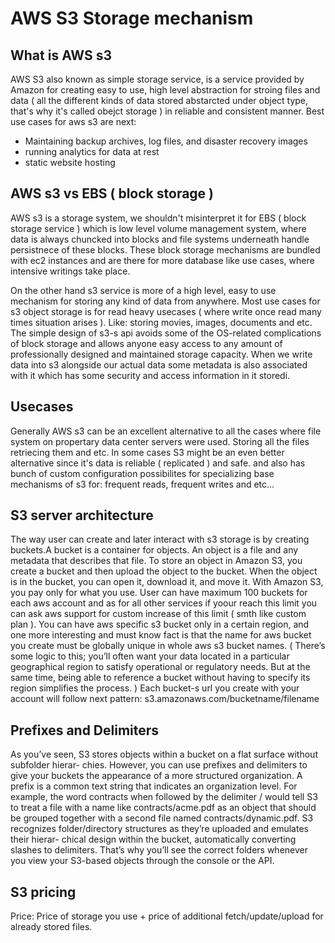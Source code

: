 # AWS S3 Storage mechanism
## What is AWS s3
AWS S3 also known as simple storage service, is a service provided by Amazon for creating easy to use, high level abstraction for
stroing files and data ( all the different kinds of data stored abstarcted under object type, that's why it's called obejct storage )  in reliable and consistent manner. Best use cases for aws s3 are next:
- Maintaining backup archives, log files, and disaster recovery images
- running analytics for data at rest
- static website hosting

## AWS s3 vs EBS ( block storage )
AWS s3 is a storage system, we shouldn't misinterpret it for EBS ( block storage service ) which is low level volume management system, where data
is always chuncked into blocks and file systems underneath handle persistnece of these blocks. These block storage mechanisms are bundled with
ec2 instances and are there for more database like use cases, where intensive writings take place.

On the other hand s3 service is more of a high level, easy to use mechanism for storing any kind of data from anywhere. Most use cases for s3 object storage
is for read heavy usecases ( where write once read many times situation arises ). Like: storing movies, images, documents and etc.
The simple design of s3-s api avoids some of the OS-related complications of block storage and allows anyone easy access to any amount of professionally
designed and maintained storage capacity.
When we write data into s3 alongside our actual data some metadata is also associated with it which has some security and access information in it storedi.

## Usecases
Generally AWS s3 can be an excellent alternative to all the cases where file system on propertary data center servers were used. Storing all the files retriecing them and etc.
In some cases S3 might be an even better alternative since it's data is reliable ( replicated ) and safe. and also has bunch of custom configuration possibilites for specializing
base mechanisms of s3 for: frequent reads, frequent writes and etc...

## S3 server architecture
The way user can create and later interact with s3 storage is by creating buckets.A bucket is a container for objects. An object is a file and any metadata that describes that file.
To store an object in Amazon S3, you create a bucket and then upload the object to the bucket. When the object is in the bucket, you can open it, download it, and move it.
With Amazon S3, you pay only for what you use.
User can have maximum 100 buckets for each aws account and as for all other services if yoour reach this limit you can ask aws support for custom increase of this limit ( smth like
custom plan ).
You can have aws specific s3 bucket only in a certain region, and one more interesting and must know fact is that the name for aws bucket you create must be globally unique in whole aws
s3 bucket names. ( There’s some logic to this; you’ll often want your data located in a particular geographical region to satisfy operational or regulatory needs.
But at the same time, being able to reference a bucket without having to specify its region simplifies the process. )
Each bucket-s url you create with your account will follow next pattern: s3.amazonaws.com/bucketname/filename

## Prefixes and Delimiters 
As you’ve seen, S3 stores objects within a bucket on a flat surface without subfolder hierar- chies. However, you can use prefixes and delimiters to give your buckets the appearance of a more structured organization.
A prefix is a common text string that indicates an organization level. For example, the word contracts when followed by the delimiter / would tell S3 to treat a file with a name like contracts/acme.pdf as an object that should be grouped together with a second file named contracts/dynamic.pdf.
S3 recognizes folder/directory structures as they’re uploaded and emulates their hierar- chical design within the bucket, automatically converting slashes to delimiters. That’s why you’ll see the correct folders whenever you view your S3-based objects through the console or the API.

## S3 pricing
Price: Price of storage you use + price of additional fetch/update/upload for already stored files.

